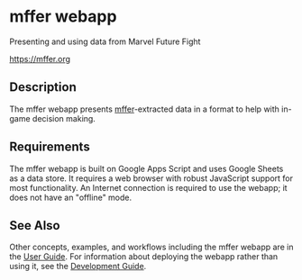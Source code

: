 # mffer webapp

Presenting and using data from Marvel Future Fight

https://mffer.org

## Description

The mffer webapp presents [mffer](mffer.md)-extracted data in a format to
help with in-game decision making.

## Requirements

The mffer webapp is built on Google Apps Script and uses Google Sheets as a
data store. It requires a web browser with robust JavaScript support for most
functionality. An Internet connection is required to use the webapp; it does not
have an "offline" mode.

## See Also

Other concepts, examples, and workflows including the mffer webapp are in the
[User Guide](USAGE.md). For information about deploying the webapp rather than
using it, see the [Development Guide](Development.md#deploying-the-webapp).
